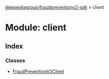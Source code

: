 [@expediagroup/fraudpreventionv2-sdk](../index.md) > client

# Module: client

## Index

### Classes

- [FraudPreventionV2Client](classes/FraudPreventionV2Client.md)

